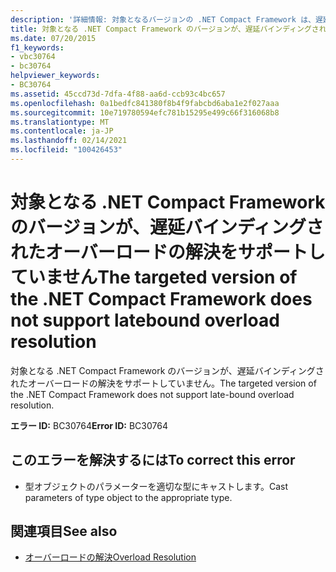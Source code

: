 ```yaml
---
description: '詳細情報: 対象となるバージョンの .NET Compact Framework は、遅延バインディングされたオーバーロードの解決をサポートしていません'
title: 対象となる .NET Compact Framework のバージョンが、遅延バインディングされたオーバーロードの解決をサポートしていません
ms.date: 07/20/2015
f1_keywords:
- vbc30764
- bc30764
helpviewer_keywords:
- BC30764
ms.assetid: 45ccd73d-7dfa-4f88-aa6d-ccb93c4bc657
ms.openlocfilehash: 0a1bedfc841380f8b4f9fabcbd6aba1e2f027aaa
ms.sourcegitcommit: 10e719780594efc781b15295e499c66f316068b8
ms.translationtype: MT
ms.contentlocale: ja-JP
ms.lasthandoff: 02/14/2021
ms.locfileid: "100426453"
---
```

# <a name="the-targeted-version-of-the-net-compact-framework-does-not-support-latebound-overload-resolution"></a><span data-ttu-id="26397-103">対象となる .NET Compact Framework のバージョンが、遅延バインディングされたオーバーロードの解決をサポートしていません</span><span class="sxs-lookup"><span data-stu-id="26397-103">The targeted version of the .NET Compact Framework does not support latebound overload resolution</span></span>

<span data-ttu-id="26397-104">対象となる .NET Compact Framework のバージョンが、遅延バインディングされたオーバーロードの解決をサポートしていません。</span><span class="sxs-lookup"><span data-stu-id="26397-104">The targeted version of the .NET Compact Framework does not support late-bound overload resolution.</span></span>  
  
 <span data-ttu-id="26397-105">**エラー ID:** BC30764</span><span class="sxs-lookup"><span data-stu-id="26397-105">**Error ID:** BC30764</span></span>  
  
## <a name="to-correct-this-error"></a><span data-ttu-id="26397-106">このエラーを解決するには</span><span class="sxs-lookup"><span data-stu-id="26397-106">To correct this error</span></span>  
  
- <span data-ttu-id="26397-107">型オブジェクトのパラメーターを適切な型にキャストします。</span><span class="sxs-lookup"><span data-stu-id="26397-107">Cast parameters of type object to the appropriate type.</span></span>  
  
## <a name="see-also"></a><span data-ttu-id="26397-108">関連項目</span><span class="sxs-lookup"><span data-stu-id="26397-108">See also</span></span>

- [<span data-ttu-id="26397-109">オーバーロードの解決</span><span class="sxs-lookup"><span data-stu-id="26397-109">Overload Resolution</span></span>](../programming-guide/language-features/procedures/overload-resolution.md)
